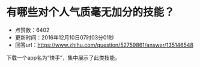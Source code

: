 # 有哪些对个人气质毫无加分的技能？
- 点赞数：6402
- 更新时间：2016年12月10日07时03分01秒
- 回答url：https://www.zhihu.com/question/52759861/answer/135146548
<body>
 <p data-pid="MkyD0_Kv">下载一个app名为“快手”，集中展示了此类技能。</p>
</body>